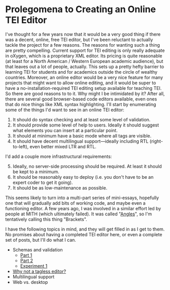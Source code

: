 # Prolegomena to Creating an Online TEI Editor

I've thought for a few years now that it would be a very good thing if there was a decent, online, free TEI editor, but I've been reluctant to actually tackle the project for a few reasons. The reasons for wanting such a thing are pretty compelling. Current support for TEI editing is only really adequate in oXygen, which is a proprietary XML editor. Its pricing is quite reasonable (at least for a North American / Western European academic audience), but that leaves out a lot of people, actually. This sets up a pretty hefty barrier to learning TEI for students and for academics outside the circle of wealthy countries. Moreover, an online editor would be a very nice feature for many projects that might want to allow online editing, and it would be super to have a no-installation-required TEI editing setup available for teaching TEI. So there are good reasons to to it. Why might I be intimidated by it? After all, there are several good browser-based code editors available, even ones that do nice things like XML syntax highlighting. I'll start by enumerating some of the things I'd want to see in an online TEI editor:

1. It should do syntax checking and at least some level of validation.
2. It should provide some level of help to users. Ideally it should suggest what elements you can insert at a particular point.
3. It should at minimum have a basic mode where all tags are visible.
4. It should have decent multilingual support—ideally including RTL (right-to-left), even better mixed LTR and RTL.

I'd add a couple more infrastructural requirements:

5. Ideally, no server-side processing should be required. At least it should be kept to a minimum.
6. It should be reasonably easy to deploy (i.e. you don't have to be an expert coder to get it going).
7. It should be as low-maintenance as possible.

This seems likely to turn into a multi-part series of mini-essays, hopefully one that will gradually add bits of working code, and maybe even a functioning editor. A few years ago, I was involved in a similar effort led by people at MITH (which ultimately failed). It was called "[Angles](https://securegrants.neh.gov/publicquery/Download.aspx?data=EbwGdSyLkD7zoB3W75cvd%2bXST%2bWypC%2blxN287EYCLJwL%2fBHyeaDHU3RDLrfbJLx%2b1ItCBTsjaJWE63FMYJfoM3kRWI6WIx3tbxFY0YxJWCyrSmv4VZBvmZMmZD6Yx6Oo%2fKNMeiAmM31gZyGwdni6YQ%3d%3d)", so I'm tentatively calling this thing "Brackets".

I have the following topics in mind, and they will get filled in as I get to them. No promises about having a completed TEI editor here, or even a complete set of posts, but I'll do what I can.

* Schemas and validation
  * [Part 1](validation.md)
  * [Part 2](validation-2.md)
  * [Experiment 1](experiment_1.md)
* [Why not a tagless editor?](tagless.md)
* Multilingual support
* Web vs. desktop